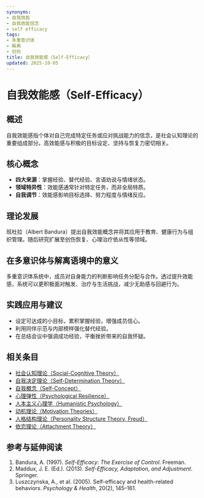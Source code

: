 ```yaml
---
synonyms:
- 自我效能
- 自我效能信念
- self efficacy
tags:
- 多重意识体
- 解离
- 创伤
title: 自我效能感（Self-Efficacy）
updated: 2025-10-05
---
```


# 自我效能感（Self-Efficacy）

## 概述

自我效能感指个体对自己完成特定任务或应对挑战能力的信念，是社会认知理论的重要组成部分。高效能感与积极的目标设定、坚持与恢复力密切相关。

## 核心概念

- **四大来源**：掌握经验、替代经验、言语劝说与情绪状态。
- **领域特异性**：效能感通常针对特定任务，而非全局特质。
- **自我调节**：效能感影响目标选择、努力程度与情绪反应。

## 理论发展

班杜拉（Albert Bandura）提出自我效能概念并将其应用于教育、健康行为与组织管理。随后研究扩展至创伤恢复、心理治疗依从性等领域。

## 在多意识体与解离语境中的意义

多重意识体系统中，成员对自身能力的判断影响任务分配与合作。透过提升效能感，系统可以更积极面对触发、治疗与生活挑战，减少无助感与回避行为。

## 实践应用与建议

- 设定可达成的小目标，累积掌握经验，增强成员信心。
- 利用同伴示范与内部榜样强化替代经验。
- 在总结会议中强调成功经验，平衡挫折带来的自我怀疑。

## 相关条目

- [社会认知理论（Social-Cognitive Theory）](/entries/Social-Cognitive-Theory.md)
- [自我决定理论（Self-Determination Theory）](/entries/Self-Determination-Theory.md)
- [自我概念（Self-Concept）](/entries/Self-Concept.md)
- [心理弹性（Psychological Resilience）](/entries/Psychological-Resilience.md)
- [人本主义心理学（Humanistic Psychology）](/entries/Humanistic-Psychology.md)
- [动机理论（Motivation Theories）](/entries/Motivation-Theories.md)
- [人格结构理论（Personality Structure Theory, Freud）](/entries/Personality-Structure-Theory.md)
- [依恋理论（Attachment Theory）](/entries/Attachment-Theory.md)

## 参考与延伸阅读

1. Bandura, A. (1997). *Self-Efficacy: The Exercise of Control*. Freeman.
2. Maddux, J. E. (Ed.). (2013). *Self-Efficacy, Adaptation, and Adjustment*. Springer.
3. Luszczynska, A., et al. (2005). Self-efficacy and health-related behaviors. *Psychology & Health*, 20(2), 145–161.
